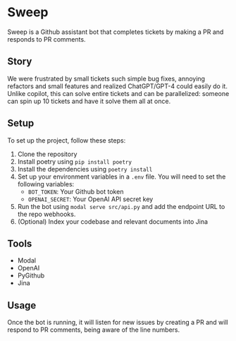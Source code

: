 # Sweep

Sweep is a Github assistant bot that completes tickets by making a PR and responds to PR comments.

## Story

We were frustrated by small tickets such simple bug fixes, annoying refactors and small features and realized ChatGPT/GPT-4 could easily do it. Unlike copilot, this can solve entire tickets and can be parallelized: someone can spin up 10 tickets and have it solve them all at once. 

## Setup

To set up the project, follow these steps:

1. Clone the repository
2. Install poetry using `pip install poetry`
3. Install the dependencies using `poetry install`
4. Set up your environment variables in a `.env` file. You will need to set the following variables:
    - `BOT_TOKEN`: Your Github bot token
    - `OPENAI_SECRET`: Your OpenAI API secret key
5. Run the bot using `modal serve src/api.py` and add the endpoint URL to the repo webhooks.
6. (Optional) Index your codebase and relevant documents into Jina

## Tools
- Modal
- OpenAI
- PyGithub
- Jina

## Usage

Once the bot is running, it will listen for new issues by creating a PR and will respond to PR comments, being aware of the line numbers.

